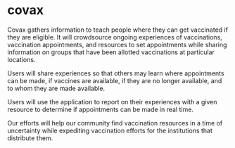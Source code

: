# covax
Covax gathers information to teach people where they can get vaccinated if they are eligible. It will crowdsource ongoing experiences of vaccinations, vaccination appointments, and resources to set appointments while sharing information on groups that have been allotted vaccinations at particular locations. 

Users will share experiences so that others may learn where appointments can be made, if vaccines are available, if they are no longer available, and to whom they are made available. 

Users will use the application to report on their experiences with a given resource to determine if appointments can be made in real time.

Our efforts will help our community find vaccination resources in a time of uncertainty while expediting vaccination efforts for the institutions that distribute them.
